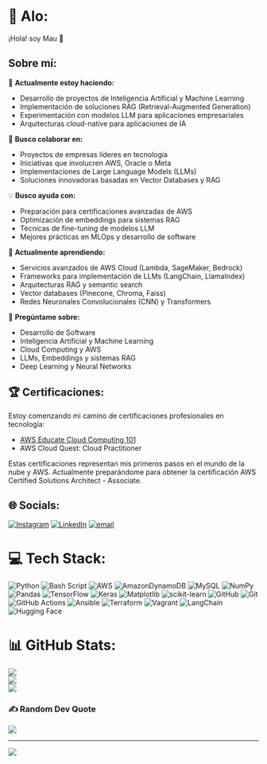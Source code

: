 # 💫 Alo:
¡Hola! soy Mau 👋

## Sobre mí:
🔭 **Actualmente estoy haciendo:**
- Desarrollo de proyectos de Inteligencia Artificial y Machine Learning
- Implementación de soluciones RAG (Retrieval-Augmented Generation)
- Experimentación con modelos LLM para aplicaciones empresariales
- Arquitecturas cloud-native para aplicaciones de IA

👥 **Busco colaborar en:**
- Proyectos de empresas líderes en tecnología
- Iniciativas que involucren AWS, Oracle o Meta
- Implementaciones de Large Language Models (LLMs)
- Soluciones innovadoras basadas en Vector Databases y RAG

💡 **Busco ayuda con:**
- Preparación para certificaciones avanzadas de AWS
- Optimización de embeddings para sistemas RAG
- Técnicas de fine-tuning de modelos LLM
- Mejores prácticas en MLOps y desarrollo de software

🌱 **Actualmente aprendiendo:**
- Servicios avanzados de AWS Cloud (Lambda, SageMaker, Bedrock)
- Frameworks para implementación de LLMs (LangChain, LlamaIndex)
- Arquitecturas RAG y semantic search
- Vector databases (Pinecone, Chroma, Faiss)
- Redes Neuronales Convolucionales (CNN) y Transformers

💬 **Pregúntame sobre:**
- Desarrollo de Software
- Inteligencia Artificial y Machine Learning
- Cloud Computing y AWS
- LLMs, Embeddings y sistemas RAG
- Deep Learning y Neural Networks

## 🏆 Certificaciones:
Estoy comenzando mi camino de certificaciones profesionales en tecnología:

- [AWS Educate Cloud Computing 101](https://www.credly.com/badges/da6c40a4-793a-4aca-a283-116f50f828ab)
- AWS Cloud Quest: Cloud Practitioner

Estas certificaciones representan mis primeros pasos en el mundo de la nube y AWS. Actualmente preparándome para obtener la certificación AWS Certified Solutions Architect - Associate.

## 🌐 Socials:
[![Instagram](https://img.shields.io/badge/Instagram-%23E4405F.svg?logo=Instagram&logoColor=white)](https://instagram.com/x1_mau) [![LinkedIn](https://img.shields.io/badge/LinkedIn-%230077B5.svg?logo=linkedin&logoColor=white)](https://linkedin.com/in/mauricio-gonzález-hernández-540473235/) [![email](https://img.shields.io/badge/Email-D14836?logo=gmail&logoColor=white)](mailto:mau.glez0316@gmail.com) 

# 💻 Tech Stack:
![Python](https://img.shields.io/badge/python-3670A0?style=for-the-badge&logo=python&logoColor=ffdd54) ![Bash Script](https://img.shields.io/badge/bash_script-%23121011.svg?style=for-the-badge&logo=gnu-bash&logoColor=white) ![AWS](https://img.shields.io/badge/AWS-%23FF9900.svg?style=for-the-badge&logo=amazon-aws&logoColor=white) ![AmazonDynamoDB](https://img.shields.io/badge/Amazon%20DynamoDB-4053D6?style=for-the-badge&logo=Amazon%20DynamoDB&logoColor=white) ![MySQL](https://img.shields.io/badge/mysql-4479A1.svg?style=for-the-badge&logo=mysql&logoColor=white) ![NumPy](https://img.shields.io/badge/numpy-%23013243.svg?style=for-the-badge&logo=numpy&logoColor=white) ![Pandas](https://img.shields.io/badge/pandas-%23150458.svg?style=for-the-badge&logo=pandas&logoColor=white) ![TensorFlow](https://img.shields.io/badge/TensorFlow-%23FF6F00.svg?style=for-the-badge&logo=TensorFlow&logoColor=white) ![Keras](https://img.shields.io/badge/Keras-%23D00000.svg?style=for-the-badge&logo=Keras&logoColor=white) ![Matplotlib](https://img.shields.io/badge/Matplotlib-%23ffffff.svg?style=for-the-badge&logo=Matplotlib&logoColor=black) ![scikit-learn](https://img.shields.io/badge/scikit--learn-%23F7931E.svg?style=for-the-badge&logo=scikit-learn&logoColor=white) ![GitHub](https://img.shields.io/badge/github-%23121011.svg?style=for-the-badge&logo=github&logoColor=white) ![Git](https://img.shields.io/badge/git-%23F05033.svg?style=for-the-badge&logo=git&logoColor=white) ![GitHub Actions](https://img.shields.io/badge/github%20actions-%232671E5.svg?style=for-the-badge&logo=githubactions&logoColor=white) ![Ansible](https://img.shields.io/badge/ansible-%231A1918.svg?style=for-the-badge&logo=ansible&logoColor=white) ![Terraform](https://img.shields.io/badge/terraform-%235835CC.svg?style=for-the-badge&logo=terraform&logoColor=white) ![Vagrant](https://img.shields.io/badge/vagrant-%231563FF.svg?style=for-the-badge&logo=vagrant&logoColor=white) ![LangChain](https://img.shields.io/badge/LangChain-%23008080.svg?style=for-the-badge&logo=langchain&logoColor=white) ![Hugging Face](https://img.shields.io/badge/Hugging%20Face-%23FFD700.svg?style=for-the-badge&logo=huggingface&logoColor=black)

# 📊 GitHub Stats:
![](https://github-readme-stats.vercel.app/api?username=MauIds&theme=dark&hide_border=false&include_all_commits=false&count_private=false)<br/>
![](https://github-readme-streak-stats.herokuapp.com/?user=MauIds&theme=dark&hide_border=false)<br/>
![](https://github-readme-stats.vercel.app/api/top-langs/?username=MauIds&theme=dark&hide_border=false&include_all_commits=false&count_private=false&layout=compact)

### ✍️ Random Dev Quote
![](https://quotes-github-readme.vercel.app/api?type=horizontal&theme=tokyonight)

---
[![](https://visitcount.itsvg.in/api?id=MauIds&icon=2&color=1)](https://visitcount.itsvg.in)

<!-- Proudly created with GPRM ( https://gprm.itsvg.in ) -->

